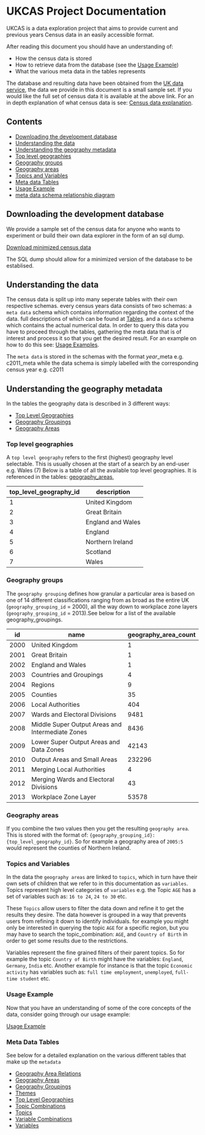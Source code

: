 # UKCAS Project Documentation

UKCAS is a data exploration project that aims to provide current and previous years Census data in an easily accessible format.

After reading this document you should have an understanding of:
- How the census data is stored
- How to retrieve data from the database (see the [Usage Example](usage_examples.md))
- What the various meta data in the tables represents

The database and resulting data have been obtained from the [UK data service](https://ukdataservice.ac.uk/), the data we provide in this document is a small sample set. If you would like the full set of census data it is available at the above link. For an in depth explanation of what census data is see: [Census data explanation](https://ukdataservice.ac.uk/help/data-types/census-data/).
## Contents

- [Downloading the development database](#downloading-the-development-database)
- [Understanding the data](#understanding-the-data)
- [Understanding the geography metadata](#understanding-the-geography-metadata)
- [Top level geographies](#top-level-geographies)
- [Geography groups](#geography-groups)
- [Geography areas](#geography-areas)
- [Topics and Variables](#topics-and-variables)
- [Meta data Tables](#tables)
- [Usage Example](#usage-example)
- [meta data schema relationship diagram](tables/ERD.png)

## Downloading the development database

We provide a sample set of the census data for anyone who wants to experiment or build their own data explorer in the form of an sql dump.

[Download minimized census data](https://2011test.s3.eu-west-1.amazonaws.com/testData.zip)

The SQL dump should allow for a minimized version of the database to be establised.

## Understanding the data

The census data is split up into many seperate tables with their own respective schemas. every census years data consists of two schemas: 
a `meta data` schema which contains information regarding the context of the data. full descriptions of which can be found at [Tables](tables/index.md).
and a `data` schema which contains the actual numerical data. In order to query this data you have to proceed through the tables, gathering the meta data that is of interest and process it so that you get the desired result. For an example on how to do this see: [Usage Examples](usage_examples.md).

The `meta data` is stored in the schemas with the format *year*_meta e.g. c2011_meta while the data schema is simply labelled with the corresponding census year e.g. c2011

## Understanding the geography metadata

In the tables the geography data is described in 3 different ways:
- [Top Level Geographies](tables/top_level_geographies.md)
- [Geography Groupings](tables/geography_groupings.md)
- [Geography Areas](tables/geography_areas.md)

### Top level geographies

A `top level geography` refers to the first (highest) geography level selectable. This is usually chosen at the start of a search by an end-user e.g. Wales (7) Below is a table of all the available top level geographies. It is referenced in the tables: [geography_areas](tables/geography_areas.md), 

|top_level_geography_id|description|
|-|-|
|1|United Kingdom|
|2|Great Britain|
|3|England and Wales|
|4|England|
|5|Northern Ireland|
|6|Scotland|
|7|Wales|

### Geography groups

The `geography grouping` defines how granular a particular area is based on one of 14 different classifications ranging from as broad as the entire UK (`geography_grouping_id` = 2000), all the way down to workplace zone layers (`geography_grouping_id` = 2013).See below for a list of the available geography_groupings.

|id|name|geography_area_count|
|-|-|-|
|2000|United Kingdom|1|
|2001|Great Britain|1|
|2002|England and Wales|1|
|2003|Countries and Groupings|4|
|2004|Regions|9|
|2005|Counties|35|
|2006|Local Authorities|404|
|2007|Wards and Electoral Divisions|9481|
|2008|Middle Super Output Areas and Intermediate Zones|8436|
|2009|Lower Super Output Areas and Data Zones|42143|
|2010|Output Areas and Small Areas|232296|
|2011|Merging Local Authorities|4|
|2012|Merging Wards and Electoral Divisions|43|
|2013|Workplace Zone Layer|53578|

### Geography areas

If you combine the two values then you get the resulting `geography area`. This is stored with the format of: `{geography_grouping_id}:{top_level_geography_id}`. So for example a geography area of `2005:5` would represent the counties of Northern Ireland.

### Topics and Variables

In the data the `geography areas` are linked to `topics`, which in turn have their own sets of children that we refer to in this documentation as `variables`. Topics represent high level categories of `variables` e.g. the Topic `AGE` has a set of variables such as: `16 to 24`, `24 to 30` etc.

These `Topics` allow users to filter the data down and refine it to get the results they desire. The data however is grouped in a way that prevents users from refining it down to identify individuals. for example you might only be interested in querying the topic `AGE` for a specific region, but you may have to search the topic_combination: `AGE`, and `Country of Birth` in order to get some results due to the restrictions.

Variables represent the fine grained filters of their parent topics. So for example the topic `Country of Birth` might have the variables: `England`, `Germany`, `India` etc. Another example for instance is that the topic `Economic activity` has variables such as: `full time employment`, `unemployed`, `full-time student` etc.

### Usage Example
Now that you have an understanding of some of the core concepts of the data, consider going through our usage example:

[Usage Example](usage_examples.md)
### Meta Data Tables

See below for a detailed explanation on the various different tables that make up the `metadata`

- [Geography Area Relations](tables/geography_area_relations.md)
- [Geography Areas](tables/geography_areas.md)
- [Geography Groupings](tables/geography_groupings.md)
- [Themes](tables/themes.md)
- [Top Level Geographies](tables/top_level_geographies.md)
- [Topic Combinations](tables/topic_combinations.md)
- [Topics](tables/topics.md)
- [Variable Combinations](tables/variable_combinations.md)
- [Variables](tables/variables.md)
